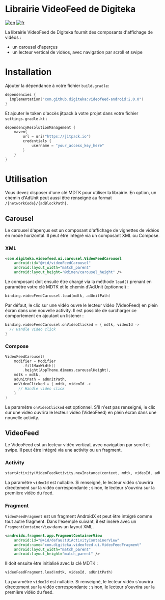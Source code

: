 # Librairie VideoFeed de Digiteka

[![en](https://img.shields.io/badge/lang-en-red.svg)](README.md)
[![fr](https://img.shields.io/badge/lang-fr-blue.svg)](README.FR.md)

La librairie VideoFeed de Digiteka fournit des composants d'affichage de vidéos :
- un carousel d'aperçus
- un lecteur vertical de vidéos, avec navigation par scroll et swipe

# Installation

Ajouter la dépendance à votre fichier `build.gradle`:

``` kotlin    
dependencies {    
  implementation("com.github.digiteka:videofeed-android:2.0.0")  
}   
```

Et ajouter le token d'accès jitpack à votre projet dans votre fichier `settings.gradle.kt` :

``` kotlin
dependencyResolutionManagement {
    maven{
        url = uri("https://jitpack.io")
        credentials {
            username = "your_access_key_here"
        }
    }
}
```

# Utilisation

Vous devez disposer d'une clé MDTK pour utiliser la librairie.
En option, un chemin d'AdUnit peut aussi être renseigné au format `/{networkCode}/{adBlockPath}`.

## Carousel

Le carousel d'aperçus est un composant d'affichage de vignettes de vidéos en mode horizontal. 
Il peut être intégré via un composant XML ou Compose.

### XML

``` xml
<com.digiteka.videofeed.ui.carousel.VideoFeedCarousel
    android:id="@+id/videoFeedCarousel"
    android:layout_width="match_parent"
    android:layout_height="@dimen/carousel_height" />
```

Le composant doit ensuite être chargé via la méthode `load()` prenant en paramètre votre clé MDTK et le chemin d'AdUnit (optionnel) :

``` kotlin
binding.videoFeedCarousel.load(mdtk, adUnitPath)
```

Par défaut, le clic sur une vidéo ouvre le lecteur vidéo (VideoFeed) en plein écran dans une nouvelle activity.
Il est possible de surcharger ce comportement en ajoutant un listener :

``` kotlin
binding.videoFeedCarousel.onVideoClicked = { mdtk, videoId ->
  // Handle video click
}
```

### Compose

``` kotlin
VideoFeedCarousel(
    modifier = Modifier
        .fillMaxWidth()
        .height(AppTheme.dimens.carouselHeight),
    mdtk = mdtk,
    adUnitPath = adUnitPath,
    onVideoClicked = { mdtk, videoId ->
      // Handle video click
    }
)
```

Le paramètre `onVideoClicked` est optionnel. S'il n'est pas renseigné, le clic sur une vidéo ouvrira le lecteur vidéo (VideoFeed) en plein écran dans une nouvelle activity.

## VideoFeed

Le VideoFeed est un lecteur vidéo vertical, avec navigation par scroll et swipe.
Il peut être intégré via une activity ou un fragment.

### Activity

``` kotlin
startActivity(VideoFeedActivity.newInstance(context, mdtk, videoId, adUnitPath))
```

La paramètre `videoId` est nullable. Si renseigné, le lecteur vidéo s'ouvrira directement sur la vidéo correspondante ; sinon, le lecteur s'ouvrira sur la première vidéo du feed.

### Fragment

`VideoFeedFragment` est un fragment AndroidX et peut être intégré comme tout autre fragment.
Dans l'exemple suivant, il est inséré avec un `FragmentContainerView` dans un layout XML.

``` xml
<androidx.fragment.app.FragmentContainerView
    android:id="@+id/defaultUiActivityContainerView"
    android:name="com.digiteka.videofeed.ui.VideoFeedFragment"
    android:layout_width="match_parent"
    android:layout_height="match_parent" />   
```

Il doit ensuite être initialisé avec la clé MDTK :

``` kotlin
videoFeedFragment.load(mdtk, videoId, adUnitPath)
```

La paramètre `videoId` est nullable. Si renseigné, le lecteur vidéo s'ouvrira directement sur la vidéo correspondante ; sinon, le lecteur s'ouvrira sur la première vidéo du feed.